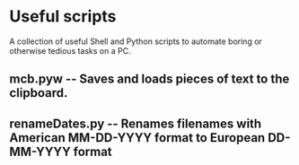 # Useful scripts
A collection of useful Shell and Python scripts to automate boring  or otherwise tedious tasks on
a PC.

## mcb.pyw -- Saves and loads pieces of text to the clipboard.
## renameDates.py -- Renames filenames with American MM-DD-YYYY format to European DD-MM-YYYY format
